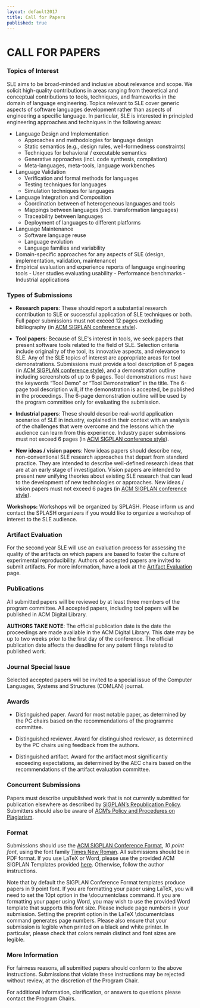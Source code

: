 ```yaml
---
layout: default2017
title: Call for Papers
published: true
---
```


# CALL FOR PAPERS

### Topics of Interest

SLE aims to be broad-minded and inclusive about relevance and scope. We solicit high-quality contributions in areas ranging from theoretical and conceptual contributions to tools, techniques, and frameworks in the domain of language engineering. Topics relevant to SLE cover generic aspects of software languages development rather than aspects of engineering a specific language. In particular, SLE is interested in principled engineering approaches and techniques in the following areas:

- Language Design and Implementation
    - Approaches and methodologies for language design 
    - Static semantics (e.g., design rules, well-formedness constraints)
    - Techniques for behavioral / executable semantics
    - Generative approaches (incl. code synthesis, compilation)
    - Meta-languages, meta-tools, language workbenches
- Language Validation
     - Verification and formal methods for languages
     - Testing techniques for languages
     - Simulation techniques for languages
- Language Integration and Composition
     - Coordination between of heterogeneous languages and tools
     - Mappings between languages (incl. transformation languages)
     - Traceability between languages
     - Deployment of languages to different platforms
- Language Maintenance
     - Software language reuse
     - Language evolution 
     - Language families and variability 
- Domain-specific approaches for any aspects of SLE (design, implementation, validation, maintenance)
- Empirical evaluation and experience reports of language engineering tools
      - User studies evaluating usability 
      - Performance benchmarks
      - Industrial applications

### Types of Submissions

- **Research papers**: These should report a substantial research contribution to SLE or successful application of SLE techniques or both. Full paper submissions must not exceed 12 pages excluding bibliography (in [ACM SIGPLAN conference style](http://www.sigplan.org/Resources/Author/)).

- **Tool papers**: Because of SLE's interest in tools, we seek papers that present software tools related to the field of SLE. Selection criteria include originality of the tool, its innovative aspects, and relevance to SLE. Any of the SLE topics of interest are appropriate areas for tool demonstrations. Submissions must provide a tool description of 6 pages (in [ACM SIGPLAN conference style](http://www.sigplan.org/Resources/Author/)), and a demonstration outline including screenshots of up to 6 pages. Tool demonstrations must have the keywords “Tool Demo” or “Tool Demonstration” in the title. The 6-page tool description will, if the demonstration is accepted, be published in the proceedings. The 6-page demonstration outline will be used by the program committee only for evaluating the submission.

- **Industrial papers**: These should describe real-world application scenarios of SLE in industry, explained in their context with an analysis of the challenges that were overcome and the lessons which the audience can learn from this experience. Industry paper submissions must not exceed 6 pages (in [ACM SIGPLAN conference style](http://www.sigplan.org/Resources/Author/)).

- **New ideas / vision papers**: New ideas papers should describe new, non-conventional SLE research approaches that depart from standard practice. They are intended to describe well-defined research ideas that are at an early stage of investigation. Vision papers are intended to present new unifying theories about existing SLE research that can lead to the development of new technologies or approaches. New ideas / vision papers must not exceed 6 pages (in [ACM SIGPLAN conference style](http://www.sigplan.org/Resources/Author/)).

**Workshops:** Workshops will be organized by SPLASH. Please inform us and contact the SPLASH organizers if you would like to organize a workshop of interest to the SLE audience.

### Artifact Evaluation

For the second year SLE will use an evaluation process for assessing the quality of the artifacts on which papers are based to foster the culture of experimental reproducibility. Authors of accepted papers are invited to submit artifacts. For more information, have a look at the [Artifact Evaluation](http://www.sleconf.org/2017/ArtifactEvaluation.html) page.


### Publications

All submitted papers will be reviewed by at least three members of the program committee. All accepted papers, including tool papers will be published in ACM Digital Library.  

__AUTHORS TAKE NOTE__: The official publication date is the date the proceedings are made available in the ACM Digital Library. This date may be up to two weeks prior to the first day of the conference. The official publication date affects the deadline for any patent filings related to published work.

### Journal Special Issue 

Selected accepted papers will be invited to a special issue of the Computer Languages, Systems and Structures (COMLAN) journal.

### Awards

- Distinguished paper. Award for most notable paper, as determined by the PC chairs based on the recommendations of the programme committee.

- Distinguished reviewer. Award for distinguished reviewer, as determined by the PC chairs using feedback from the authors.

- Distinguished artifact. Award for the artifact most significantly exceeding expectations, as determined by the AEC chairs based on the recommendations of the artifact evaluation committee.

### Concurrent Submissions

Papers must describe unpublished work that is not currently submitted for publication elsewhere as described by [SIGPLAN’s Republication Policy](http://www.sigplan.org/Resources/Policies/Republication). Submitters should also be aware of [ACM’s Policy and Procedures on Plagiarism](http://www.acm.org/publications/policies/plagiarism_policy). 

### Format

Submissions should use the [ACM SIGPLAN Conference Format](http://www.sigplan.org/Resources/Author/), *10 point font*, using the font family [Times New Roman](https://en.wikipedia.org/wiki/Times_New_Roman). All submissions should be in PDF format. If you use LaTeX or Word, please use the provided ACM SIGPLAN Templates provided [here](http://www.sigplan.org/Resources/Author/). Otherwise, follow the author instructions. 

Note that by default the SIGPLAN Conference Format templates produce papers in 9 point font. If you are formatting your paper using LaTeX, you will need to set the 10pt option in the \documentclass command. If you are formatting your paper using Word, you may wish to use the provided Word template that supports this font size. Please include page numbers in your submission. Setting the preprint option in the LaTeX \documentclass command generates page numbers. Please also ensure that your submission is legible when printed on a black and white printer. In particular, please check that colors remain distinct and font sizes are legible.


### More Information

For fairness reasons, all submitted papers should conform to the above instructions. Submissions that violate these instructions may be rejected without review, at the discretion of the Program Chair.


For additional information, clarification, or answers to questions please contact the Program Chairs.
